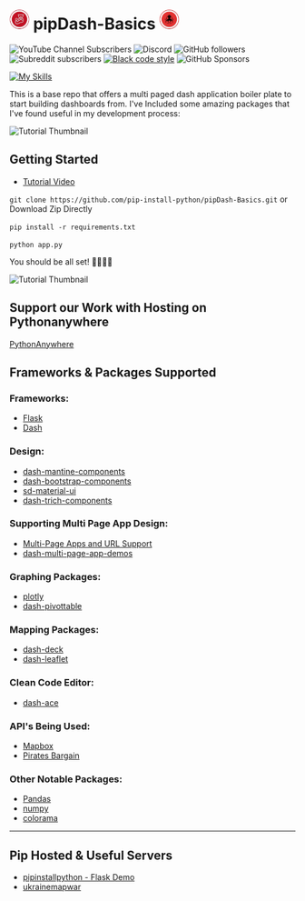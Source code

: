 # <img width="35px" src="https://github.com/Pedro-Murilo/icons-for-readme/blob/main/.github/jest-icon.svg" alt="Jest Icon" /> pipDash-Basics <img width="35px" src="https://github.com/Pedro-Murilo/icons-for-readme/blob/main/.github/testing-library-icon.svg" alt="Testing Library Icon" />

![YouTube Channel Subscribers](https://img.shields.io/youtube/channel/subscribers/UC-pBvv8mzLpj0k-RIbc2Nog?style=social)
![Discord](https://img.shields.io/discord/1005131057512857682)
![GitHub followers](https://img.shields.io/github/followers/pip-install-python?style=social)
![Subreddit subscribers](https://img.shields.io/reddit/subreddit-subscribers/PipInstallPython?style=social)
[![Black code style](https://img.shields.io/badge/code%20style-black-000000.svg)](https://github.com/ambv/black)
![GitHub Sponsors](https://img.shields.io/github/sponsors/pip-install-python)

[![My Skills](https://skills.thijs.gg/icons?i=flask,py,react,css,discord)](https://discord.gg/VXW7cpsnJk)


This is a base repo that offers a multi paged dash application boiler plate to start building dashboards from. I've Included some amazing packages that I've found useful in my development process:

<img width="100%" height='400px' src="https://media.discordapp.net/attachments/419291925322006528/1053583911336280064/plotly_dash_tutorial_thumbnail.jpg?width=1816&height=935" alt="Tutorial Thumbnail" />

## Getting Started
- [Tutorial Video]()

```git clone https://github.com/pip-install-python/pipDash-Basics.git```
or Download Zip Directly

```pip install -r requirements.txt```

```python app.py```

You should be all set! 👨🏽‍💻🎉

<img width="100%" height='400px' src="https://media.discordapp.net/attachments/419291925322006528/1053594214027505684/Screen_Shot_2022-12-17_at_2.46.10_AM.png?width=1800&height=936" alt="Tutorial Thumbnail" />

## Support our Work with Hosting on Pythonanywhere

[PythonAnywhere](https://www.pythonanywhere.com/?affiliate_id=00c8e434)


## Frameworks & Packages Supported

### Frameworks:

- [Flask](https://flask.palletsprojects.com/en/2.2.x/)
- [Dash](https://dash.plotly.com/introduction)

### Design:
- [dash-mantine-components](https://www.dash-mantine-components.com/getting-started)
- [dash-bootstrap-components](http://dash-bootstrap-components.opensource.faculty.ai/)
- [sd-material-ui](https://github.com/StratoDem/sd-material-ui)
- [dash-trich-components](https://romanonatacha.github.io/dash_trich_components/)

### Supporting Multi Page App Design:
- [Multi-Page Apps and URL Support](https://dash.plotly.com/urls)
- [dash-multi-page-app-demos](https://github.com/AnnMarieW/dash-multi-page-app-demos)

### Graphing Packages:
- [plotly](https://github.com/plotly)
- [dash-pivottable](https://github.com/plotly/dash-pivottable)

### Mapping Packages:
- [dash-deck](https://github.com/plotly/dash-deck)
- [dash-leaflet](https://github.com/thedirtyfew/dash-leaflet)

### Clean Code Editor:
- [dash-ace](https://github.com/reasoned-ai/dash-ace)

### API's Being Used:
- [Mapbox](https://www.mapbox.com/)
- [Pirates Bargain](https://pipinstallpython.pythonanywhere.com/map/everything/)

### Other Notable Packages:
- [Pandas](https://pandas.pydata.org/)
- [numpy](https://numpy.org/)
- [colorama](https://github.com/tartley/colorama)

------
## Pip Hosted & Useful Servers
- [pipinstallpython - Flask Demo](http://wwww.pipinstallpython.com)
- [ukrainemapwar](https://pipinstallpython.pythonanywhere.com/Ukraine/)
